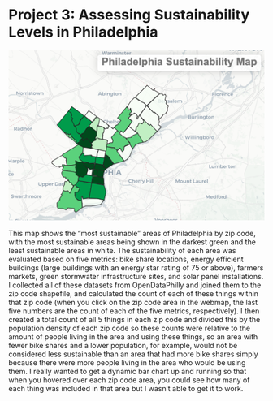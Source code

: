 # Project 3: Assessing Sustainability Levels in Philadelphia

[<img src="/images/project3.png?raw=true"/>](/projects/webmap/project3webmap/index.html)

This map shows the “most sustainable” areas of Philadelphia by zip code, with the most sustainable areas being shown in the darkest green and the least sustainable areas in white. The sustainability of each area was evaluated based on five metrics: bike share locations, energy efficient buildings (large buildings with an energy star rating of 75 or above), farmers markets, green stormwater infrastructure sites, and solar panel installations. I collected all of these datasets from OpenDataPhilly and joined them to the zip code shapefile, and calculated the count of each of these things within that zip code (when you click on the zip code area in the webmap, the last five numbers are the count of each of the five metrics, respectively). I then created a total count of all 5 things in each zip code and divided this by the population density of each zip code so these counts were relative to the amount of people living in the area and using these things, so an area with fewer bike shares and a lower population, for example, would not be considered less sustainable than an area that had more bike shares simply because there were more people living in the area who would be using them. I really wanted to get a dynamic bar chart up and running so that when you hovered over each zip code area, you could see how many of each thing was included in that area but I wasn’t able to get it to work.
